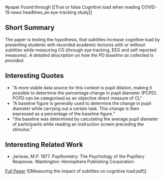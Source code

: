 #paper
Found through [[True or false Cognitive load when reading COVID-19 news headlines_an eye-tracking study]]

## Short Summary ##
The paper is testing the hypothesis, that subtitles increase cognitive load by presenting students with recorded academic lectures with or without subtitles while measuring CG (through eye tracking, EEG and self reported measures).
*A detailed description on how the PD baseline as collected is provided.*

## Interesting Quotes ##
- "A more stable data source for this context is pupil dilation, making it possible to determine the percentage change in pupil diameter (PCPD). PCPD can be categorised as an objective direct measure of CL"
- "A baseline figure is generally used to determine the change in pupil diameter while carrying out a certain task. This change is then expressed as a percentage of the baseline figure."
- "the baseline was determined by calculating the average pupil diameter of participants while reading an instruction screen preceding the stimulus."

## Interesting Related Work ##
- Janisse, M.P. 1977. Pupillometry: The Psychology of the Pupillary Response. Washington: Hemisphere Publishing Corporation.

[Full Paper](https://dl.acm.org/doi/abs/10.1145/2509315.2509331) ![[Measuring the impact of subtitles on cognitive load.pdf]]